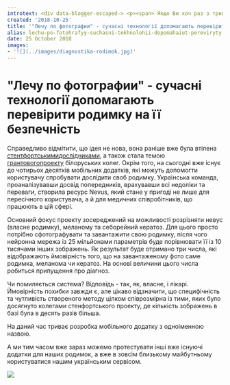```yaml
---
introtext: <div data-blogger-escaped-> <p><span> Якщо Ви хоч раз з тривогою слідкували за якоюсь із своїх родимок і в голові проносилась думка "хоч би нічого страшного", то ця інформація може Вам бути точно корисною! </span></p> </div> <div data-blogger-escaped-> <p><span><span> Світ інформаційних технологій все тісніше інтегрується у всі сфери нашого життя, від шопінгу та подорожей до підрахунку калорій і підбору стилю одягу. </span><span>Приємно <a href="https://dou.ua/lenta/articles/dou-labs-globallogic-nevus/">почитати</a> про наших </span><span>співвітчизників</span><span>, які також потрудитися в такому хвилюючому для багатьох людей питанні як рання діагностика меланоми. у перспективі це простий у користуванні мобільний додаток, що зможе вас заспокоїти або ж навпаки - підштовхнути записатися до лікаря. </span></span></p> </div>
created: '2018-10-25'
title: '"Лечу по фотографии" - сучасні технології допомагають перевірити родимку на її безпечність'
alias: lechu-po-fotohrafyy-suchasni-tekhnolohii-dopomahaiut-pereviryty-rodymku-na-ii-bezpechnist
date: 25 October 2018
images:
- '![](../images/diagnostika-rodimok.jpg)'
---
```


# "Лечу по фотографии" - сучасні технології допомагають перевірити родимку на її безпечність

Справедливо відмітити, що ідея не нова, вона раніше вже була втілена [стентфортськими](https://cs.stanford.edu/people/esteva/nature/)[дослідниками](https://cs.stanford.edu/people/esteva/nature/), а також стала темою [грантового](http://www.ihsit-cd.eu/index.php?id=test)[проекту](http://www.ihsit-cd.eu/index.php?id=test) білоруських колег. Окрім того, на сьогодні вже існує до чотирьох десятків мобільних додатків, які можуть допомогти користувачу спробувати дослідити своб родимку. Українська команда, проаналізувавши досвід попередників, врахувавши всі недоліки та переваги, створила ресурс Nevus, який стане у пригоді не лише для пересічного користувача, а й для медичних співробітників, що працюють в цій сфері.

Основний фокус проекту зосереджений на можливості розрізняти невус (власне родимку), меланому та себорейний кератоз. Для цього просто потрібно сфотографувати та завантажити свою родимку, після чого нейронна мережа із 25 мільйонами параметрів буде порівнювати її із 10 тисячами інших зображень. Як результат буде отримано три числа, які відображають ймовірність того, що на завантаженому фото саме родимка, меланома чи кератоз. На основі величини цього числа робиться припущення про діагноз.

Чи помиляється система? Відповідь - так, як, власне, і лікарі. Ймовірність похибки завжди є, але цікаво відзначити, що специфічність та чутливість створеного методу цілком співрозмірна із тими, яких було досягнуто колегами стенфортського проекту, де кількість зображень в базі була в десять разів більша.

На даний час триває розробка мобільного додатку з одноіменною назвою.

А ми тим часом вже зараз можемо протестувати інші вже існуючі додатки для наших родимок, а вже в зовсім близькому майбутньому користуватися нашим українським сервісом.

![](../images/diagnostika-rodimok.jpg)
